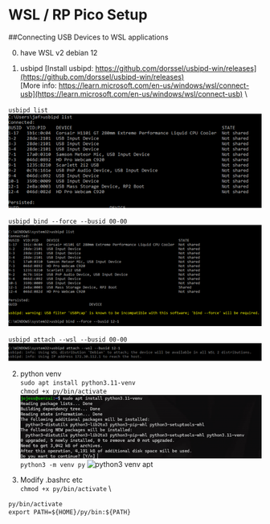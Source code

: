 # WSL / RP Pico Setup
##Connecting USB Devices to WSL applications

0. have WSL v2 debian 12

1. usbipd
[Install usbipd: https://github.com/dorssel/usbipd-win/releases](https://github.com/dorssel/usbipd-win/releases) \
[More info: https://learn.microsoft.com/en-us/windows/wsl/connect-usb](https://learn.microsoft.com/en-us/windows/wsl/connect-usb) \

`usbipd list` \
![usbipd list](img/wsl_pico_setup__usbipd_list.png)

`usbipd bind --force --busid 00-00` \
![usbipd bind](img/wsl_pico_setup__usbipd_bind.png)

`usbipd attach --wsl --busid 00-00` \
![usbipd attach](img/wsl_pico_setup__usbipd_attach.png)


2. python venv \
`sudo apt install python3.11-venv` \
`chmod +x py/bin/activate` \
![python3 venv apt](img/wsl_pico_setup__usbipd_installvenv.png) \
```python3 -m venv py```
![python3 venv apt](wsl_pico_setup__py3venvdir.png)


3. Modify .bashrc etc \
`chmod +x py/bin/activate` \
```
py/bin/activate
export PATH=${HOME}/py/bin:${PATH}
```